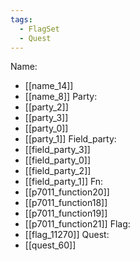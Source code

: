 ```yaml
---
tags:
  - FlagSet
  - Quest
---
```

Name:
- [[name_14]]
- [[name_8]]
Party:
- [[party_2]]
- [[party_3]]
- [[party_0]]
- [[party_1]]
Field_party:
- [[field_party_3]]
- [[field_party_0]]
- [[field_party_2]]
- [[field_party_1]]
Fn:
- [[p7011_function20]]
- [[p7011_function18]]
- [[p7011_function19]]
- [[p7011_function21]]
Flag:
- [[flag_11270]]
Quest:
- [[quest_60]]

